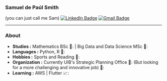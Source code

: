 ### Samuel de Paúl Smith
(you can just call me Sam)
[![LinkedIn Badge](https://img.shields.io/badge/-samueldpaulsmith-blue?style=flat-square&logo=Linkedin&logoColor=white&link=https://www.linkedin.com/in/samuel-de-pa%C3%BAl-smith-a13008188/)](https://www.linkedin.com/in/samuel-de-pa%C3%BAl-smith-a13008188/) [![Gmail Badge](https://img.shields.io/badge/-samueldepaulsmith@gmail.com-c14438?style=flat-square&logo=Gmail&logoColor=white&link=mailto:samueldepaulsmith@gmail.com)](mailto:samueldepaulsmith@gmail.com)

---------------------------------------------------------------------------------------------------------------------------------------------------------------------------------
### About

-  **Studies :** Mathematics BSc 📝: | Big Data and Data Science MSc 🧠:	
-  **Languages :** Python, R 🐍:
-  **Hobbies :** Sports and Reading 💪:
-  **Organization :** Currently UIB's Strategic Planning Office 🏫: (But looking for a more challenging and innovative job) 👀:
-  **Learning :** AWS | Flutter 📈:	
